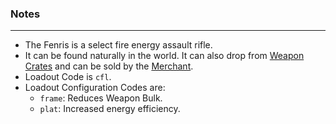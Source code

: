 ### Notes
---
- The Fenris is a select fire energy assault rifle.
- It can be found naturally in the world. It can also drop from [Weapon Crates](https://gitlab.com/accensi/hd-addons/weapon-crate) and can be sold by the [Merchant](https://gitlab.com/accensi/hd-addons/merchant).
- Loadout Code is  `cfl`.
- Loadout Configuration Codes are:
	- `frame`: Reduces Weapon Bulk.
	- `plat`: Increased energy efficiency.